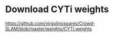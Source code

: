 # Download CYTi weights

https://github.com/virgolinosoares/Crowd-SLAM/blob/master/weights/CYTI.weights
